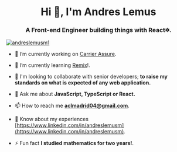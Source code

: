 <h1 align="center">Hi 👋, I'm Andres Lemus</h1>
<h3 align="center">A Front-end Engineer building things with React🔯.</h3>

<p align="left"> <a href="https://twitter.com/andreslemusm1" target="blank"><img src="https://img.shields.io/twitter/follow/andreslemusm1?logo=twitter&style=for-the-badge" alt="andreslemusm1" /></a> </p>

- 🔭 I’m currently working on [Carrier Assure](https://app.carrierassure.com/).

- 🌱 I’m currently learning [Remix](https://app.carrierassure.com/)!.

- 🤝 I'm looking to collaborate with senior developers; **to raise my standards on what is expected of any web application.**

- 💬 Ask me about **JavaScript, TypeScript or React.**

- 📫 How to reach me **aclmadrid04@gmail.com**.

- 📄 Know about my experiences [https://www.linkedin.com/in/andreslemusm](https://www.linkedin.com/in/andreslemusm).

- ⚡ Fun fact **I studied mathematics for two years!**.
